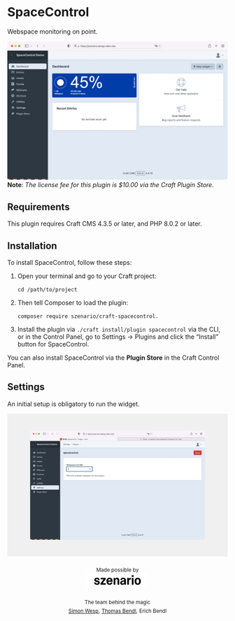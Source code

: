 # SpaceControl

Webspace monitoring on point.

![Screenshot](spacecontrol_demo-full.jpg)
**Note**: _The license fee for this plugin is $10.00 via the Craft Plugin Store._

## Requirements

This plugin requires Craft CMS 4.3.5 or later, and PHP 8.0.2 or later.

## Installation

To install SpaceControl, follow these steps:

1.  Open your terminal and go to your Craft project:

        cd /path/to/project

2.  Then tell Composer to load the plugin:

        composer require szenario/craft-spacecontrol.

3.  Install the plugin via `./craft install/plugin spacecontrol` via the CLI, or in the Control Panel, go to Settings → Plugins and click the “Install” button for SpaceControl.

You can also install SpaceControl via the **Plugin Store** in the Craft Control Panel.

## Settings

An initial setup is obligatory to run the widget.

![Screenshot](spacecontrol_demo-full-settings.jpg)

<div align="center">
  <sub>Made possible by</sub>
  <sub><br />
  <a href="https://szenario.design/" target="_blank">
    <img src="szenario-logo.svg" style="width:140px;" alt="szenario.design logo" /></a>
  </sub><br /><br />
  <sub>The team behind the magic</sub><br />
  <sub><a href="https://twitter.com/smonist">Simon Wesp</a>,</sub> 
  <sub><a href="https://twitter.com/thomasbendl">Thomas Bendl</a>,</sub>
  <sub>Erich Bendl</sub>  
</div>
